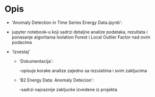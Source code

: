 # Opis
- 'Anomaly Detection in Time Series Energy Data.ipynb':
- jupyter notebook-u koji sadrzi detaljne analize podataka, rezultata i ponasanje algoritama Isolation Forest i Local Outlier Factor nad ovim podacima

- 'Izvestaj'
  - 'Dokumentacija':

    -opisuje korake analize zajedno sa rezulatima i svim zakljucima
  - 'B2 Energy Data: Anomaly Detecion':

    -sadrzi najvaznije zakljucke izvedene iz projekta
